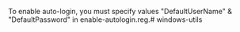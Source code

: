 To enable auto-login, you must specify values "DefaultUserName" & "DefaultPassword" in enable-autologin.reg.# windows-utils
